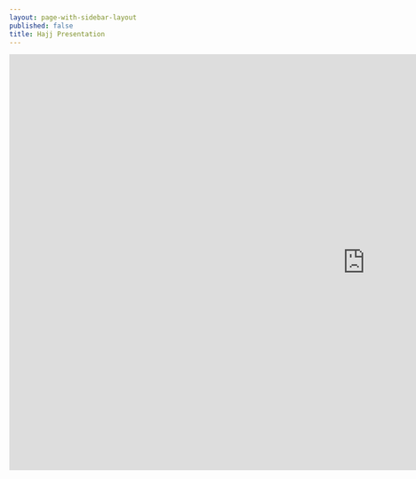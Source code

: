 ```yaml
---
layout: page-with-sidebar-layout
published: false
title: Hajj Presentation
---
```

<iframe src="https://docs.google.com/presentation/d/e/2PACX-1vRCr3Et3c-urANXfOHU0Zi7EVHZZZSFXbFyLyVC0H9F3qQQBD-gfFW7giCcIU0DfjTMsthIzvj_NotT/embed?start=false&loop=false&delayms=3000" frameborder="0" width="1280" height="749" allowfullscreen="true" mozallowfullscreen="true" webkitallowfullscreen="true"></iframe>